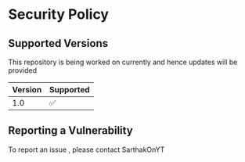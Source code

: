 # Security Policy

## Supported Versions

This repository is being worked on currently and hence updates will be provided

| Version | Supported          |
| ------- | ------------------ |
| 1.0   | ✅ |

## Reporting a Vulnerability

To report an issue , please contact SarthakOnYT
